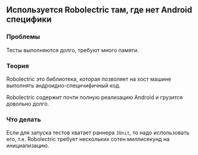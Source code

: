 ## Используется Robolectric там, где нет Android специфики

### Проблемы
Тесты выполняются долго, требуют много памяти.

### Теория
Robolectric это библиотека, которая позволяет на хост машине выполнять андроидно-специчифичный код.

Robolectric содержит почти полную реализацию Android и грузится довольно долго.

### Что делать
Если для запуска тестов хватает раннера `JUnit`, то надо использовать его, т.к. Robolectric требует нескольких сотен миллисекунд на инициализацию.
